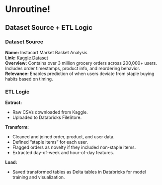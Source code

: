 # Unroutine!

## Dataset Source + ETL Logic

### Dataset Source
**Name:** Instacart Market Basket Analysis  
**Link:** [Kaggle Dataset](https://www.kaggle.com/datasets/instacart/instacart-market-basket-analysis)  
**Overview:** Contains over 3 million grocery orders across 200,000+ users. Includes order timestamps, product info, and reordering behavior.  
**Relevance:** Enables prediction of when users deviate from staple buying habits based on timing.

### ETL Logic

**Extract:**
- Raw CSVs downloaded from Kaggle.
- Uploaded to Databricks FileStore.

**Transform:**
- Cleaned and joined order, product, and user data.
- Defined “staple items” for each user.
- Flagged orders as novelty if they included non-staple items.
- Extracted day-of-week and hour-of-day features.

**Load:**
- Saved transformed tables as Delta tables in Databricks for model training and visualization.
